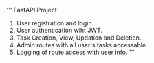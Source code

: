 ''' 
FastAPI Project

1. User registration and login.
2. User authentication wiht JWT.
3. Task Creation, View, Updation and Deletion.
4. Admin routes with all user's tasks accessable.
5. Logging of route access with user info.
'''
